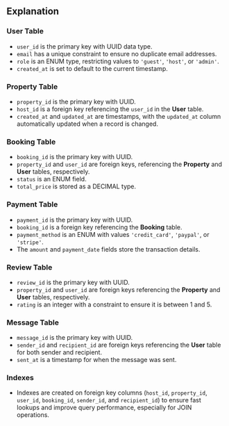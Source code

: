 ## Explanation

### User Table

- `user_id` is the primary key with UUID data type.  
- `email` has a unique constraint to ensure no duplicate email addresses.  
- `role` is an ENUM type, restricting values to `'guest'`, `'host'`, or `'admin'`.  
- `created_at` is set to default to the current timestamp.  

### Property Table

- `property_id` is the primary key with UUID.  
- `host_id` is a foreign key referencing the `user_id` in the **User** table.  
- `created_at` and `updated_at` are timestamps, with the `updated_at` column automatically updated when a record is changed.  

### Booking Table

- `booking_id` is the primary key with UUID.  
- `property_id` and `user_id` are foreign keys, referencing the **Property** and **User** tables, respectively.  
- `status` is an ENUM field.  
- `total_price` is stored as a DECIMAL type.  

### Payment Table

- `payment_id` is the primary key with UUID.  
- `booking_id` is a foreign key referencing the **Booking** table.  
- `payment_method` is an ENUM with values `'credit_card'`, `'paypal'`, or `'stripe'`.  
- The `amount` and `payment_date` fields store the transaction details.  

### Review Table

- `review_id` is the primary key with UUID.  
- `property_id` and `user_id` are foreign keys referencing the **Property** and **User** tables, respectively.  
- `rating` is an integer with a constraint to ensure it is between 1 and 5.  

### Message Table

- `message_id` is the primary key with UUID.  
- `sender_id` and `recipient_id` are foreign keys referencing the **User** table for both sender and recipient.  
- `sent_at` is a timestamp for when the message was sent.  

### Indexes

- Indexes are created on foreign key columns (`host_id`, `property_id`, `user_id`, `booking_id`, `sender_id`, and `recipient_id`) to ensure fast lookups and improve query performance, especially for JOIN operations.

